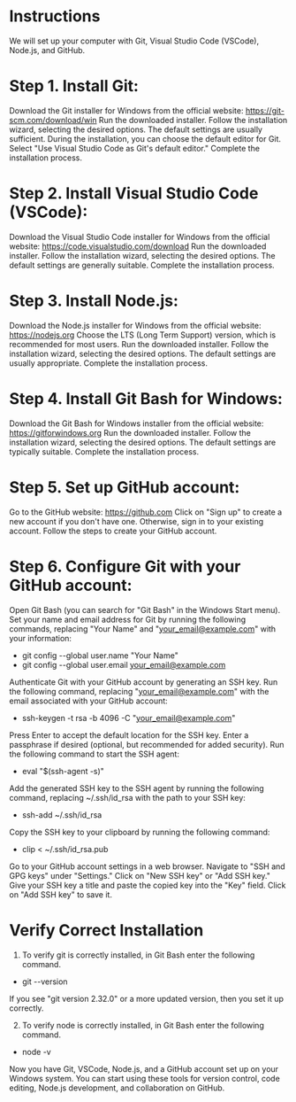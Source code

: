 # Instructions

We will set up your computer with Git, Visual Studio Code (VSCode), Node.js, and GitHub.

# Step 1. Install Git:

Download the Git installer for Windows from the official website: https://git-scm.com/download/win
Run the downloaded installer.
Follow the installation wizard, selecting the desired options. The default settings are usually sufficient.
During the installation, you can choose the default editor for Git. Select "Use Visual Studio Code as Git's default editor."
Complete the installation process.

# Step 2. Install Visual Studio Code (VSCode):

Download the Visual Studio Code installer for Windows from the official website: https://code.visualstudio.com/download
Run the downloaded installer.
Follow the installation wizard, selecting the desired options. The default settings are generally suitable.
Complete the installation process.

# Step 3. Install Node.js:

Download the Node.js installer for Windows from the official website: https://nodejs.org
Choose the LTS (Long Term Support) version, which is recommended for most users.
Run the downloaded installer.
Follow the installation wizard, selecting the desired options. The default settings are usually appropriate.
Complete the installation process.

# Step 4. Install Git Bash for Windows:

Download the Git Bash for Windows installer from the official website: https://gitforwindows.org
Run the downloaded installer.
Follow the installation wizard, selecting the desired options. The default settings are typically suitable.
Complete the installation process.

# Step 5. Set up GitHub account:

Go to the GitHub website: https://github.com
Click on "Sign up" to create a new account if you don't have one. Otherwise, sign in to your existing account.
Follow the steps to create your GitHub account.

# Step 6. Configure Git with your GitHub account:

Open Git Bash (you can search for "Git Bash" in the Windows Start menu).
Set your name and email address for Git by running the following commands, replacing "Your Name" and "your_email@example.com" with your information:

- git config --global user.name "Your Name"
- git config --global user.email your_email@example.com

Authenticate Git with your GitHub account by generating an SSH key. Run the following command, replacing "your_email@example.com" with the email associated with your GitHub account:

- ssh-keygen -t rsa -b 4096 -C "your_email@example.com"

Press Enter to accept the default location for the SSH key.
Enter a passphrase if desired (optional, but recommended for added security).
Run the following command to start the SSH agent:

- eval "$(ssh-agent -s)"

Add the generated SSH key to the SSH agent by running the following command, replacing ~/.ssh/id_rsa with the path to your SSH key:

- ssh-add ~/.ssh/id_rsa

Copy the SSH key to your clipboard by running the following command:

- clip < ~/.ssh/id_rsa.pub

Go to your GitHub account settings in a web browser.
Navigate to "SSH and GPG keys" under "Settings."
Click on "New SSH key" or "Add SSH key."
Give your SSH key a title and paste the copied key into the "Key" field.
Click on "Add SSH key" to save it.

# Verify Correct Installation

1. To verify git is correctly installed, in Git Bash enter the following command.

- git --version

If you see "git version 2.32.0" or a more updated version, then you set it up correctly.

2.  To verify node is correctly installed, in Git Bash enter the following command.

- node -v

Now you have Git, VSCode, Node.js, and a GitHub account set up on your Windows system. You can start using these tools for version control, code editing, Node.js development, and collaboration on GitHub.
